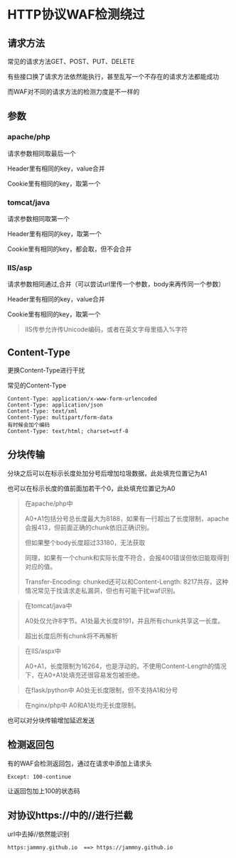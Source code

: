 # HTTP协议WAF检测绕过

## 请求方法

常见的请求方法GET、POST、PUT、DELETE

有些接口换了请求方法依然能执行，甚至乱写一个不存在的请求方法都能成功

而WAF对不同的请求方法的检测力度是不一样的

## 参数

### apache/php

请求参数相同取最后一个

Header里有相同的key，value合并

Cookie里有相同的key，取第一个

### tomcat/java

请求参数相同取第一个

Header里有相同的key，取第一个

Cookie里有相同的key，都会取，但不会合并

### IIS/asp

请求参数相同通过,合并（可以尝试url里传一个参数，body来再传同一个参数）

Header里有相同的key，value合并

Cookie里有相同的key，取第一个

> IIS传参允许传Unicode编码，或者在英文字母里插入%字符

## Content-Type

更换Content-Type进行干扰

常见的Content-Type

    Content-Type: application/x-www-form-urlencoded
    Content-Type: application/json
    Content-Type: text/xml
    Content-Type: multipart/form-data
    有时候会加个编码
    Content-Type: text/html; charset=utf-8

## 分块传输

分块之后可以在标示长度处加分号后增加垃圾数据，此处填充位置记为A1

也可以在标示长度的值前面加若干个0，此处填充位置记为A0

> 在apache/php中
> 
> A0+A1包括分号总长度最大为8188，如果有一行超出了长度限制，apache会报413，但前面正确的chunk依旧正确识别。
> 
> 但如果整个body长度超过33180，无法获取
> 
> 同理，如果有一个chunk和实际长度不符合，会报400错误但依旧能取得到对应的值。
>
> Transfer-Encoding: chunked还可以和Content-Length: 8217共存，这种情况常见于找请求走私漏洞，但也有可能干扰waf识别。

> 在tomcat/java中
> 
> A0处仅允许8字节。A1处最大长度8191，并且所有chunk共享这一长度。
> 
> 超出长度后所有chunk将不再解析

> 在IIS/aspx中
> 
> A0+A1，长度限制为16264，也是浮动的。不使用Content-Length的情况下，在A0+A1处填充还很容易发包被拒绝。

> 在flask/python中
> A0处无长度限制，但不支持A1和分号

> 在nginx/php中
> A0和A1处均无长度限制。

也可以对分块传输增加延迟发送

## 检测返回包

有的WAF会检测返回包，通过在请求中添加上请求头

    Except: 100-continue

让返回包加上100的状态码

## 对协议https://中的//进行拦截

url中去掉//依然能识别

    https:jammny.github.io	==> https://jammny.github.io

